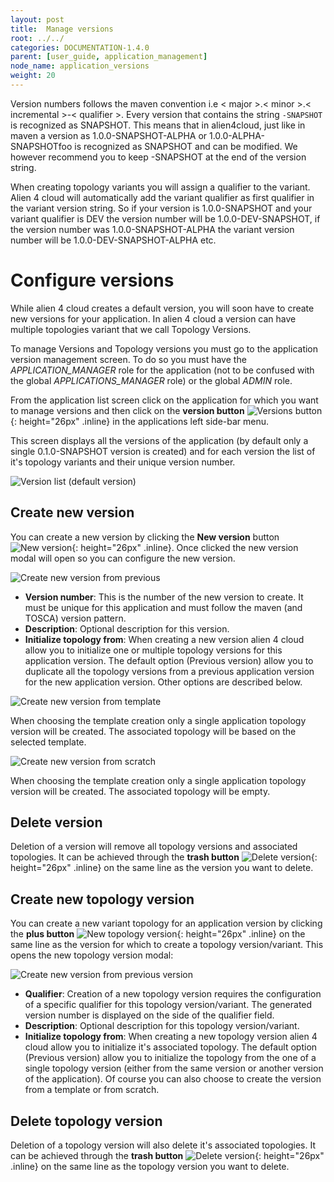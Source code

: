 ```yaml
---
layout: post
title:  Manage versions
root: ../../
categories: DOCUMENTATION-1.4.0
parent: [user_guide, application_management]
node_name: application_versions
weight: 20
---
```


Version numbers follows the maven convention i.e < major >.< minor >.< incremental >-< qualifier >. Every version that contains the string `-SNAPSHOT` is recognized as SNAPSHOT. This means that in alien4cloud, just like in maven a version as 1.0.0-SNAPSHOT-ALPHA or 1.0.0-ALPHA-SNAPSHOTfoo is recognized as SNAPSHOT and can be modified. We however recommend you to keep -SNAPSHOT at the end of the version string.

When creating topology variants you will assign a qualifier to the variant. Alien 4 cloud will automatically add the variant qualifier as first qualifier in the variant version string. So if your version is 1.0.0-SNAPSHOT and your variant qualifier is DEV the version number will be 1.0.0-DEV-SNAPSHOT, if the version number was 1.0.0-SNAPSHOT-ALPHA the variant version number will be 1.0.0-DEV-SNAPSHOT-ALPHA etc.

# Configure versions

While alien 4 cloud creates a default version, you will soon have to create new versions for your application. In alien 4 cloud a version can have multiple topologies variant that we call Topology Versions.

To manage Versions and Topology versions you must go to the application version management screen. To do so you must have the *APPLICATION_MANAGER* role for the application (not to be confused with the global *APPLICATIONS_MANAGER* role) or the global *ADMIN* role.

From the application list screen click on the application for which you want to manage versions and then click on the __version button__ ![Versions button](../../images/1.4.0/user_guide/applications/versions_button.png){: height="26px" .inline} in the applications left side-bar menu.

This screen displays all the versions of the application (by default only a single 0.1.0-SNAPSHOT version is created) and for each version the list of it's topology variants and their unique version number.

![Version list (default version)](../../images/1.4.0/user_guide/applications/version_list.png)

## Create new version

You can create a new version by clicking the __New version__ button ![New version](../../images/1.4.0/user_guide/applications/new_version_button.png){: height="26px" .inline}. Once clicked the new version modal will open so you can configure the new version.

![Create new version from previous](../../images/1.4.0/user_guide/applications/new_version_modal_previous.png)

* __Version number__: This is the number of the new version to create. It must be unique for this application and must follow the maven (and TOSCA) version pattern.
* __Description__: Optional description for this version.
* __Initialize topology from__: When creating a new version alien 4 cloud allow you to initialize one or multiple topology versions for this application version. The default option (Previous version) allow you to duplicate all the topology versions from a previous application version for the new application version. Other options are described below.

![Create new version from template](../../images/1.4.0/user_guide/applications/new_version_modal_template.png)

When choosing the template creation only a single application topology version will be created. The associated topology will be based on the selected template.

![Create new version from scratch](../../images/1.4.0/user_guide/applications/new_version_modal_scratch.png)

When choosing the template creation only a single application topology version will be created. The associated topology will be empty.

## Delete version

Deletion of a version will remove all topology versions and associated topologies. It can be achieved through the __trash button__ ![Delete version](../../images/1.4.0/user_guide/applications/delete_button.png){: height="26px" .inline} on the same line as the version you want to delete.

## Create new topology version

You can create a new variant topology for an application version by clicking the __plus button__ ![New topology version](../../images/1.4.0/user_guide/applications/new_topo_version_button.png){: height="26px" .inline} on the same line as the version for which to create a topology version/variant. This opens the new topology version modal:

![Create new version from previous version](../../images/1.4.0/user_guide/applications/new_topology_version_previous.png)

* __Qualifier__: Creation of a new topology version requires the configuration of a specific qualifier for this topology version/variant. The generated version number is displayed on the side of the qualifier field.
* __Description__: Optional description for this topology version/variant.
* __Initialize topology from__: When creating a new topology version alien 4 cloud allow you to initialize it's associated topology. The default option (Previous version) allow you to initialize the topology from the one of a single topology version (either from the same version or another version of the application). Of course you can also choose to create the version from a template or from scratch.

## Delete topology version

Deletion of a topology version will also delete it's associated topologies. It can be achieved through the __trash button__ ![Delete version](../../images/1.4.0/user_guide/applications/delete_button.png){: height="26px" .inline} on the same line as the topology version you want to delete.
